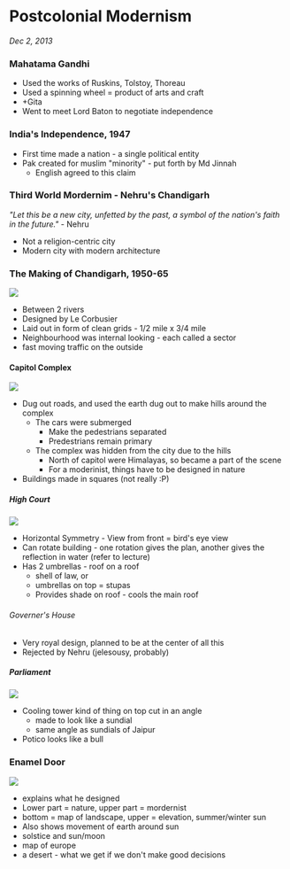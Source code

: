 Postcolonial Modernism
=============

*Dec 2, 2013*

### Mahatama Gandhi

- Used the works of Ruskins, Tolstoy, Thoreau
- Used a spinning wheel = product of arts and craft
- +Gita
- Went to meet Lord Baton to negotiate independence

### India's Independence, 1947

- First time made a nation - a single political entity
- Pak created for muslim "minority" - put forth by Md Jinnah
	- English agreed to this claim

### Third World Mordernim - Nehru's Chandigarh

*"Let this be a new city, unfetted by the past, a symbol of the nation's faith in the future."* \- Nehru

- Not a religion-centric city
- Modern city with modern architecture

### The Making of Chandigarh, 1950-65

![](http://www.globalsecurity.org/wmd/world/india/images/chandigarh-sec_30.gif)

- Between 2 rivers
- Designed by Le Corbusier
- Laid out in form of clean grids - 1/2 mile x 3/4 mile
- Neighbourhood was internal looking - each called a sector
- fast moving traffic on the outside

#### Capitol Complex

![](http://4.bp.blogspot.com/-HlAln92OhaI/UQuhWBp24gI/AAAAAAAAAmI/FFrgJ7z7iug/s1600/-0431338796361629.jpg)

- Dug out roads, and used the earth dug out to make hills around the complex
	- The cars were submerged
		- Make the pedestrians separated
		- Predestrians remain primary
	- The complex was hidden from the city due to the hills
		- North of capitol were Himalayas, so became a part of the scene
		- For a moderinist, things have to be designed in nature
- Buildings made in squares (not really :P)

##### High Court

![](http://www.pramarsh.com/wp-content/gallery/chandigarh/high-court.jpg)

- Horizontal Symmetry - View from front = bird's eye view
- Can rotate building - one rotation gives the plan, another gives the reflection in water (refer to lecture)
- Has 2 umbrellas - roof on a roof
	- shell of law, or
	- umbrellas on top = stupas
	- Provides shade on roof - cools the main roof

###### Governer's House

- Very royal design, planned to be at the center of all this
- Rejected by Nehru (jelesousy, probably)

##### Parliament

![](http://1.bp.blogspot.com/-HHBUsN3y0qU/ULCBTs_776I/AAAAAAAAS5A/YxaIh279LUQ/s1600/palace+chandigarh.jpg)

- Cooling tower kind of thing on top cut in an angle
	- made to look like a sundial
	- same angle as sundials of Jaipur
- Potico looks like a bull

### Enamel Door

![](http://www.tribuneindia.com/2009/20091222/ls3.jpg)

- explains what he designed
- Lower part = nature, upper part = mordernist
- bottom = map of landscape, upper = elevation, summer/winter sun
- Also shows movement of earth around sun
- solstice and sun/moon
- map of europe
- a desert - what we get if we don't make good decisions
